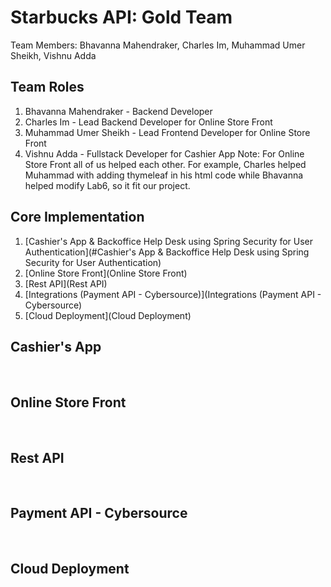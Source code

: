 # Starbucks API: Gold Team
Team Members: Bhavanna Mahendraker, Charles Im, Muhammad Umer Sheikh, Vishnu Adda
<br/>
## Team Roles
1) Bhavanna Mahendraker - Backend Developer
2) Charles Im - Lead Backend Developer for Online Store Front
3) Muhammad Umer Sheikh - Lead Frontend Developer for Online Store Front
4) Vishnu Adda - Fullstack Developer for Cashier App
Note: For Online Store Front all of us helped each other. For example, Charles helped Muhammad with adding thymeleaf in his html code while Bhavanna helped modify Lab6, so it fit our project.
## Core Implementation
1. [Cashier's App & Backoffice Help Desk using Spring Security for User Authentication](#Cashier's App & Backoffice Help Desk using Spring Security for User Authentication)
2. [Online Store Front](Online Store Front)
3. [Rest API](Rest API)
4. [Integrations (Payment API - Cybersource)](Integrations (Payment API - Cybersource)
5. [Cloud Deployment](Cloud Deployment)
## Cashier's App
![]()
![]()
![]()
![]()
## Online Store Front
![]()
![]()
![]()
![]()
## Rest API
![]()
![]()
![]()
![]()
## Payment API - Cybersource
![]()
![]()
![]()
![]()
## Cloud Deployment
![]()
![]()
![]()
![]()
